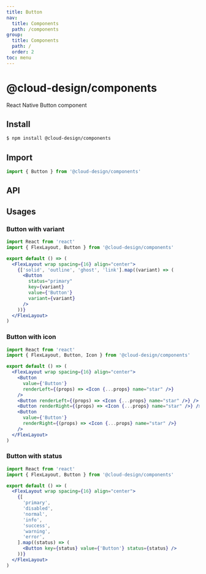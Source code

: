 ```yaml
---
title: Button
nav:
  title: Components
  path: /components
group:
  title: Components
  path: /
  order: 2
toc: menu
---
```


# @cloud-design/components

React Native Button component

## Install

```sh
$ npm install @cloud-design/components
```

## Import

```js
import { Button } from '@cloud-design/components'
```

## API

<API hideTitle src="./impl.tsx"></API>

## Usages

### Button with variant

```jsx
import React from 'react'
import { FlexLayout, Button } from '@cloud-design/components'

export default () => (
  <FlexLayout wrap spacing={16} align="center">
    {['solid', 'outline', 'ghost', 'link'].map((variant) => (
      <Button
        status="primary"
        key={variant}
        value={'Button'}
        variant={variant}
      />
    ))}
  </FlexLayout>
)
```

### Button with icon

```jsx
import React from 'react'
import { FlexLayout, Button, Icon } from '@cloud-design/components'

export default () => (
  <FlexLayout wrap spacing={16} align="center">
    <Button
      value={'Button'}
      renderLeft={(props) => <Icon {...props} name="star" />}
    />
    <Button renderLeft={(props) => <Icon {...props} name="star" />} />
    <Button renderRight={(props) => <Icon {...props} name="star" />} />
    <Button
      value={'Button'}
      renderRight={(props) => <Icon {...props} name="star" />}
    />
  </FlexLayout>
)
```

### Button with status

```jsx
import React from 'react'
import { FlexLayout, Button } from '@cloud-design/components'

export default () => (
  <FlexLayout wrap spacing={16} align="center">
    {[
      'primary',
      'disabled',
      'normal',
      'info',
      'success',
      'warning',
      'error',
    ].map((status) => (
      <Button key={status} value={'Button'} status={status} />
    ))}
  </FlexLayout>
)
```
